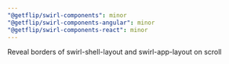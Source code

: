 ```yaml
---
"@getflip/swirl-components": minor
"@getflip/swirl-components-angular": minor
"@getflip/swirl-components-react": minor
---
```


Reveal borders of swirl-shell-layout and swirl-app-layout on scroll
